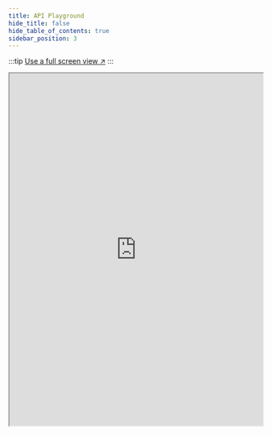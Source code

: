 ```yaml
---
title: API Playground
hide_title: false
hide_table_of_contents: true
sidebar_position: 3
---
```


:::tip
[Use a full screen view ↗](https://playground.open-rpc.org/?url=https://raw.githubusercontent.com/vegaprotocol/vega/v0.55.0/wallet/api/openrpc.json&uiSchema[appBar][ui:splitView]=false&uiSchema[appBar][ui:input]=false&uiSchema[appBar][ui:examplesDropdown]=false)
:::

<iframe width="100%" src="https://playground.open-rpc.org/?url=https://raw.githubusercontent.com/vegaprotocol/vega/v0.55.0/wallet/api/openrpc.json&uiSchema[appBar][ui:splitView]=false&uiSchema[appBar][ui:input]=false&uiSchema[appBar][ui:examplesDropdown]=false" height="700" />
